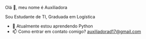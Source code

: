 Olá 👋, meu nome é Auxiliadora

Sou Estudante  de TI, Graduada em Logística
- 🌱 Atualmente estou aprendendo Python
- 📫 Como entrar em contato comigo? auxiliadorad17@gmail.com


<!---
Auxiliadora-d/Auxiliadora-d is a ✨ special ✨ repository because its `README.md` (this file) appears on your GitHub profile.
You can click the Preview link to take a look at your changes.
--->
